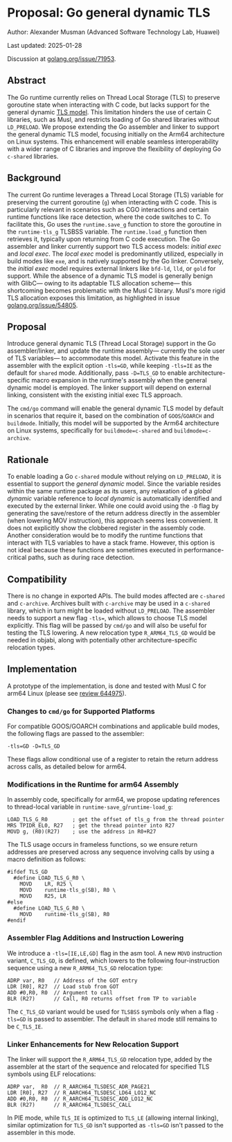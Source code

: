 # Proposal: Go general dynamic TLS

Author: Alexander Musman (Advanced Software Technology Lab, Huawei)

Last updated: 2025-01-28

Discussion at [golang.org/issue/71953](https://github.com/golang/go/issues/71953).

## Abstract

The Go runtime currently relies on Thread Local Storage (TLS) to preserve
goroutine state when interacting with C code,
but lacks support for the
general dynamic [TLS model](https://uclibc.org/docs/tls.pdf).
This limitation hinders the use of certain C libraries,
such as Musl,
and restricts loading of Go shared libraries without `LD_PRELOAD`.
We propose extending the Go assembler and linker to support
the general dynamic TLS model,
focusing initially on the Arm64 architecture
on Linux systems.
This enhancement will enable seamless interoperability with
a wider range of C libraries
and improve the flexibility of deploying Go `c-shared` libraries.

## Background

The current Go runtime leverages a Thread Local Storage (TLS) variable
for preserving the current goroutine (`g`)
when interacting with C code.
This is particularly relevant in scenarios such as
CGO interactions
and certain runtime functions like
race detection,
where the code switches to C.
To facilitate this,
Go uses the `runtime.save_g` function
to store the goroutine in the `runtime·tls_g` TLSBSS variable.
The `runtime.load_g` function then retrieves it,
typically upon returning from C code execution.
The Go assembler and linker currently support two TLS access models:
_initial exec_
and _local exec_.
The _local exec_ model is predominantly utilized,
especially in build modes like `exe`,
and is natively supported by the Go linker.
Conversely, the _initial exec_ model requires external linkers
like `bfd-ld`, `lld`, or `gold`
for support.
While the absence of a dynamic TLS model is generally benign with
GlibC—
owing to its adaptable TLS allocation scheme—
this shortcoming becomes problematic with the Musl C library.
Musl's more rigid TLS allocation exposes this limitation,
as highlighted in issue
[golang.org/issue/54805](https://github.com/golang/go/issues/54805).

## Proposal

Introduce general dynamic TLS (Thread Local Storage) support in the Go
assembler/linker,
and update the runtime assembly—
currently the sole user of TLS variables—
to accommodate this model.
Activate this feature in the assembler
with the explicit option `-tls=GD`,
while keeping `-tls=IE` as the default for `shared` mode.
Additionally,
pass `-D=TLS_GD` to enable architecture-specific
macro expansion in the runtime's assembly
when the general dynamic model is employed.
The linker support will depend on external linking,
consistent with the existing initial exec TLS approach.

The `cmd/go` command will enable the general dynamic TLS model by default
in scenarios that require it,
based on the combination of `GOOS`/`GOARCH`
and `buildmode`.
Initially,
this model will be supported by the Arm64 architecture on Linux systems,
specifically for `buildmode=c-shared` and `buildmode=c-archive`.

## Rationale

To enable loading a Go `c-shared` module without relying on `LD_PRELOAD`,
it is essential to support the _general dynamic_ model.
Since the variable resides within the same runtime package as its users,
any relaxation of a _global dynamic_ variable reference to _local dynamic_
is automatically identified and executed by the external linker.
While one could avoid using the `-D` flag by generating the save/restore
of the return address directly in the assembler
(when lowering MOV instruction),
this approach seems less convenient.
It does not explicitly show the clobbered register in the assembly code.
Another consideration would be to modify the runtime functions
that interact with TLS variables to have a stack frame.
However,
this option is not ideal
because these functions are sometimes executed in performance-critical paths,
such as during race detection.

## Compatibility

There is no change in exported APIs.
The build modes affected are `c-shared` and `c-archive`.
Archives built with `c-archive` may be used in a `c-shared` library,
which in turn might be loaded without `LD_PRELOAD`.
The assembler needs to support a new flag `-tls=`,
which allows to choose TLS model explicitly.
This flag will be passed by `cmd/go` and will also be useful
for testing the TLS lowering.
A new relocation type `R_ARM64_TLS_GD` would be needed in objabi,
along with potentially other architecture-specific relocation types.

## Implementation

A prototype of the implementation, is done and tested
with Musl C
for arm64
Linux
(please see [review 644975](https://go-review.googlesource.com/c/go/+/644975)).

### Changes to `cmd/go` for Supported Platforms
For compatible GOOS/GOARCH combinations and applicable build modes,
the following flags are passed to the assembler:
```
-tls=GD -D=TLS_GD
```
These flags allow conditional use of a register to retain
the return address across calls,
as detailed below for arm64.

### Modifications in the Runtime for arm64 Assembly
In assembly code,
specifically for arm64,
we propose updating references to thread-local variable
in `runtime·save_g`/`runtime·load_g`:
```
LOAD_TLS_G_R0        ; get the offset of tls_g from the thread pointer
MRS TPIDR_EL0, R27   ; get the thread pointer into R27
MOVD g, (R0)(R27)    ; use the address in R0+R27
```
The TLS usage occurs in frameless functions,
so we ensure return addresses are preserved across any sequence
involving calls by
using a macro definition as follows:
```
#ifdef TLS_GD
  #define LOAD_TLS_G_R0 \
    MOVD    LR, R25 \
    MOVD    runtime·tls_g(SB), R0 \
    MOVD    R25, LR
#else
  #define LOAD_TLS_G_R0 \
    MOVD    runtime·tls_g(SB), R0
#endif
```

### Assembler Flag Additions and Instruction Lowering
We introduce a `-tls=[IE,LE,GD]` flag in the asm tool.
A new `MOVD` instruction variant, `C_TLS_GD`, is defined,
which lowers to the following four-instruction sequence
using a new `R_ARM64_TLS_GD` relocation type:
```
ADRP var, R0   // Address of the GOT entry
LDR [R0], R27  // Load stub from GOT
ADD #0,R0, R0  // Argument to call
BLR (R27)      // Call, R0 returns offset from TP to variable
```
The `C_TLS_GD` variant would be used for `TLSBSS` symbols
only when a flag `-tls=GD` is passed to assembler.
The default in `shared` mode still remains to be `C_TLS_IE`.

### Linker Enhancements for New Relocation Support
The linker will support the `R_ARM64_TLS_GD` relocation type,
added by the assembler
at the start of the sequence
and relocated for specified TLS symbols
using ELF relocations:
```
ADRP var,  R0  // R_AARCH64_TLSDESC_ADR_PAGE21
LDR [R0], R27  // R_AARCH64_TLSDESC_LD64_LO12_NC
ADD #0,R0, R0  // R_AARCH64_TLSDESC_ADD_LO12_NC
BLR (R27)      // R_AARCH64_TLSDESC_CALL
```
In PIE mode, while `TLS_IE` is optimized to `TLS_LE`
(allowing internal linking),
similar optimization for `TLS_GD` isn't supported
as `-tls=GD` isn't passed to the assembler in this mode.

